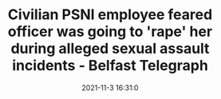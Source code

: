 ---
"title": "Civilian PSNI employee feared officer was going to 'rape' her during alleged sexual assault incidents - Belfast Telegraph"
"date": "2021-11-3 16:31:0"
"feed_name": "GOOGLENEWSINDUSTRIAL"
"feed_website": "https://news.google.com/search?q=industrial%2Bincident&hl=en-US&gl=US&ceid=US:en"
"feed_rss": "https://news.google.com/rss/search?q=industrial%2Bincident&hl=en-US&gl=US&ceid=US:en"
"link": "https://www.belfasttelegraph.co.uk/news/northern-ireland/civilian-psni-employee-feared-officer-was-going-to-rape-her-during-alleged-sexual-assault-incidents-41014089.html"
"source": "{'href': 'https://www.belfasttelegraph.co.uk', 'title': 'Belfast Telegraph'}"
"file": "_posts/2021-1-1-bd09bceb701f0bc678948f6fadbb9601b0b42c4c.md"
"accident": "1"
"drilling": "1"
"dead": "0"
"injured": "0"
"arrested": "0"
"place": "unknown place"
"where": "unknown site"
"causes": "unknown"
"place_uri": "unknown place"
---